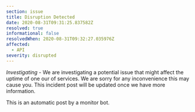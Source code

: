 ```yaml
---
section: issue
title: Disruption Detected
date: 2020-08-31T09:31:25.837582Z
resolved: true
informational: false
resolvedWhen: 2020-08-31T09:32:27.035976Z
affected:
  - API
severity: disrupted
---
```

*Investigating* - We are investigating a potential issue that might affect the uptime of one our of services. We are sorry for any inconvenience this may cause you. This incident post will be updated once we have more information.

This is an automatic post by a monitor bot.
        